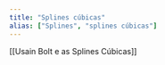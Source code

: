 ```yaml
---
title: "Splines cúbicas"
alias: ["Splines", "splines cúbicas"]
---
```


[[Usain Bolt e as Splines Cúbicas]]
